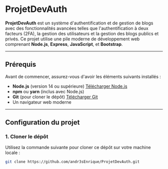 # ProjetDevAuth

**ProjetDevAuth** est un système d'authentification et de gestion de blogs avec des fonctionnalités avancées telles que l'authentification à deux facteurs (2FA), la gestion des utilisateurs et la gestion des blogs publics et privés. Ce projet utilise une pile moderne de développement web comprenant **Node.js**, **Express**, **JavaScript**, et **Bootstrap**.

---

## Prérequis

Avant de commencer, assurez-vous d'avoir les éléments suivants installés :

- **Node.js** (version 14 ou supérieure) [Télécharger Node.js](https://nodejs.org)
- **npm** ou **yarn** (inclus avec Node.js)
- **Git** (pour cloner le dépôt) [Télécharger Git](https://git-scm.com)
- Un navigateur web moderne

---

## Configuration du projet

### 1. Cloner le dépôt

Utilisez la commande suivante pour cloner ce dépôt sur votre machine locale :

```bash
git clone https://github.com/andr3sEnrique/ProjetDevAuth.git
